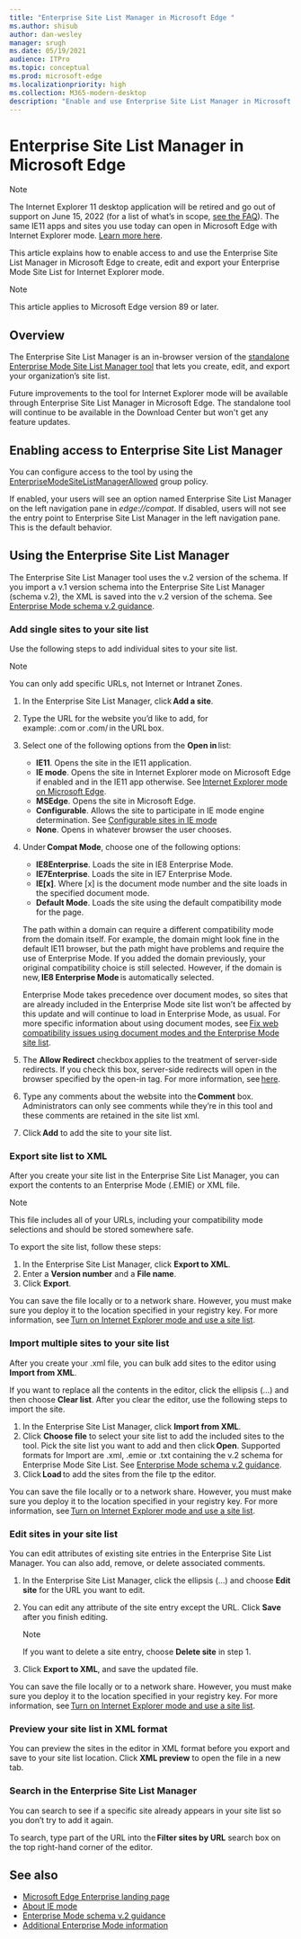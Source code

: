 ```yaml
---
title: "Enterprise Site List Manager in Microsoft Edge "
ms.author: shisub
author: dan-wesley
manager: srugh
ms.date: 05/19/2021
audience: ITPro
ms.topic: conceptual
ms.prod: microsoft-edge
ms.localizationpriority: high
ms.collection: M365-modern-desktop
description: "Enable and use Enterprise Site List Manager in Microsoft Edge "
---
```


# Enterprise Site List Manager in Microsoft Edge

>[!Note]
> The Internet Explorer 11 desktop application will be retired and go out of support on June 15, 2022 (for a list of what’s in scope, [see the FAQ]()). The same IE11 apps and sites you use today can open in Microsoft Edge with Internet Explorer mode. [Learn more here]().

This article explains how to enable access to and use the Enterprise Site List Manager in Microsoft Edge to create, edit and export your Enterprise Mode Site List for Internet Explorer mode.

> [!NOTE]
> This article applies to Microsoft Edge version 89 or later. 

## Overview

The Enterprise Site List Manager is an in-browser version of the [standalone Enterprise Mode Site List Manager tool](https://www.microsoft.com/download/details.aspx?id=49974) that lets you create, edit, and export your organization’s site list.

Future improvements to the tool for Internet Explorer mode will be available through Enterprise Site List Manager in Microsoft Edge. The standalone tool will continue to be available in the Download Center but won't get any feature updates.

## Enabling access to Enterprise Site List Manager

You can configure access to the tool by using the [EnterpriseModeSiteListManagerAllowed](./microsoft-edge-policies.md#enterprisemodesitelistmanagerallowed) group policy.

If enabled, your users will see an option named Enterprise Site List Manager on the left navigation pane in *edge://compat*. 
If disabled, users will not see the entry point to Enterprise Site List Manager in the left navigation pane. This is the default behavior.

## Using the Enterprise Site List Manager

The Enterprise Site List Manager tool uses the v.2 version of the schema. If you import a v.1 version schema into the Enterprise Site List Manager (schema v.2), the XML is saved into the v.2 version of the schema. See [Enterprise Mode schema v.2 guidance](/internet-explorer/ie11-deploy-guide/enterprise-mode-schema-version-2-guidance).

### Add single sites to your site list  

Use the following steps to add individual sites to your site list.

> [!NOTE]
> You can only add specific URLs, not Internet or Intranet Zones.

1. In the Enterprise Site List Manager, click **Add a site**.
2. Type the URL for the website you’d like to add, for example: <domain>.com or <domain>.com/<path> in the URL box.
3. Select one of the following options from the **Open in** list:

   - **IE11**. Opens the site in the IE11 application.
   - **IE mode**. Opens the site in Internet Explorer mode on Microsoft Edge if enabled and in the IE11 app otherwise. See [Internet Explorer mode on Microsoft Edge](./edge-ie-mode.md).
   - **MSEdge**. Opens the site in Microsoft Edge.
   - **Configurable**. Allows the site to participate in IE mode engine determination. See [Configurable sites in IE mode](./edge-learnmore-configurable-sites-ie-mode.md)
   - **None**. Opens in whatever browser the user chooses.  

4. Under **Compat Mode**, choose one of the following options:

   - **IE8Enterprise**. Loads the site in IE8 Enterprise Mode.
   - **IE7Enterprise**. Loads the site in IE7 Enterprise Mode.
   - **IE[x]**. Where [x] is the document mode number and the site loads in the specified document mode.
   - **Default Mode**. Loads the site using the default compatibility mode for the page.

   The path within a domain can require a different compatibility mode from the domain itself. For example, the domain might look fine in the default IE11 browser, but the path might have problems and require the use of Enterprise Mode. If you added the domain previously, your original compatibility choice is still selected. However, if the domain is new, **IE8 Enterprise Mode** is automatically selected.

   Enterprise Mode takes precedence over document modes, so sites that are already included in the Enterprise Mode site list won’t be affected by this update and will continue to load in Enterprise Mode, as usual. For more specific information about using document modes, see [Fix web compatibility issues using document modes and the Enterprise Mode site list](/internet-explorer/ie11-deploy-guide/fix-compat-issues-with-doc-modes-and-enterprise-mode-site-list).

5. The **Allow Redirect** checkbox applies to the treatment of server-side redirects. If you check this box, server-side redirects will open in the browser specified by the open-in tag. For more information, see [here](/internet-explorer/ie11-deploy-guide/enterprise-mode-schema-version-2-guidance#updated-schema-attributes).
6. Type any comments about the website into the **Comment** box. Administrators can only see comments while they’re in this tool and these comments are retained in the site list xml.
7. Click **Add** to add the site to your site list.

### Export site list to XML

After you create your site list in the Enterprise Site List Manager, you can export the contents to an Enterprise Mode (.EMIE) or XML file. 

> [!NOTE]
> This file includes all of your URLs, including your compatibility mode selections and should be stored somewhere safe.

To export the site list, follow these steps:

1. In the Enterprise Site List Manager, click **Export to XML**.
2. Enter a **Version number** and a **File name**.
3. Click **Export**.

You can save the file locally or to a network share. However, you must make sure you deploy it to the location specified in your registry key. For more information, see [Turn on Internet Explorer mode and use a site list](./edge-ie-mode-policies.md).

### Import multiple sites to your site list

After you create your .xml file, you can bulk add sites to the editor using **Import from XML**.

If you want to replace all the contents in the editor, click  the ellipsis (…) and then choose **Clear list**. After you clear the editor, use the following steps to import the site.

1. In the Enterprise Site List Manager, click **Import from XML**. 
2. Click **Choose file** to select your site list to add the included sites to the tool. Pick the site list you want to add and then click **Open**. Supported formats for Import are .xml, .emie or .txt containing the v.2 schema for Enterprise Mode Site List. See [Enterprise Mode schema v.2 guidance](/internet-explorer/ie11-deploy-guide/enterprise-mode-schema-version-2-guidance).
3. Click **Load** to add the sites from the file tp the editor.

You can save the file locally or to a network share. However, you must make sure you deploy it to the location specified in your registry key. For more information, see [Turn on Internet Explorer mode and use a site list](./edge-ie-mode-policies.md).

### Edit sites in your site list

 You can edit attributes of existing site entries in the Enterprise Site List Manager. You can also add, remove, or delete associated comments.

1. In the Enterprise Site List Manager, click the ellipsis (…) and choose **Edit site** for the URL you want to edit.
2. You can edit any attribute of the site entry except the URL. Click **Save** after you finish editing.

   > [!NOTE]
   > If you want to delete a site entry, choose **Delete site** in step 1.

3. Click **Export to XML**, and save the updated file.

You can save the file locally or to a network share. However, you must make sure you deploy it to the location specified in your registry key. For more information, see [Turn on Internet Explorer mode and use a site list](./edge-ie-mode-policies.md).

### Preview your site list in XML format

You can preview the sites in the editor in XML format before you export and save to your site list location. Click **XML preview** to open the file in a new tab.

### Search in the Enterprise Site List Manager

You can search to see if a specific site already appears in your site list so you don’t try to add it again.

To search, type part of the URL into the **Filter sites by URL** search box on the top right-hand corner of the editor.

## See also

- [Microsoft Edge Enterprise landing page](https://aka.ms/EdgeEnterprise)
- [About IE mode](./edge-ie-mode.md)
- [Enterprise Mode schema v.2 guidance](/internet-explorer/ie11-deploy-guide/enterprise-mode-schema-version-2-guidance)
- [Additional Enterprise Mode information](/internet-explorer/ie11-deploy-guide/enterprise-mode-overview-for-ie11)